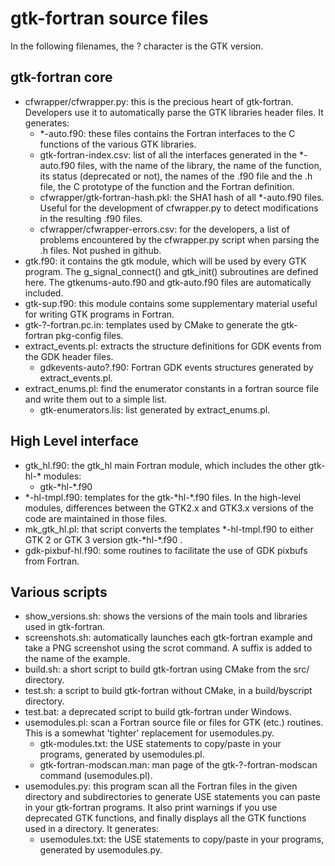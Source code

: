 # gtk-fortran source files

In the following filenames, the ? character is the GTK version.

## gtk-fortran core

- cfwrapper/cfwrapper.py: this is the precious heart of gtk-fortran. Developers use it to automatically parse the GTK libraries header files. It generates:
  - *-auto.f90: these files contains the Fortran interfaces to the C functions of the various GTK libraries.
  - gtk-fortran-index.csv: list of all the interfaces generated in the *-auto.f90 files, with the name of the library, the name of the function, its status (deprecated or not), the names of the .f90 file and the .h file, the C prototype of the function and the Fortran definition.
  - cfwrapper/gtk-fortran-hash.pkl: the SHA1 hash of all *-auto.f90 files. Useful for the development of cfwrapper.py to detect modifications in the resulting .f90 files.
  - cfwrapper/cfwrapper-errors.csv: for the developers, a list of problems encountered by the cfwrapper.py script when parsing the .h files. Not pushed in github.
- gtk.f90: it contains the gtk module, which will be used by every GTK program. The g_signal_connect() and gtk_init() subroutines are defined here. The gtkenums-auto.f90 and gtk-auto.f90 files are automatically included.
- gtk-sup.f90: this module contains some supplementary material useful for writing GTK programs in Fortran.
- gtk-?-fortran.pc.in: templates used by CMake to generate the gtk-fortran pkg-config files.
- extract_events.pl: extracts the structure definitions for GDK events from the GDK header files.
  - gdkevents-auto?.f90: Fortran GDK events structures generated by extract_events.pl.
- extract_enums.pl: find the enumerator constants in a fortran source file and write them out to a simple list.
  - gtk-enumerators.lis: list generated by extract_enums.pl.


## High Level interface

- gtk_hl.f90: the gtk_hl main Fortran module, which includes the other gtk-hl-\* modules:
  - gtk-\*hl-\*.f90
- \*-hl-tmpl.f90: templates for the gtk-\*hl-\*.f90 files. In the high-level modules, differences between the GTK2.x and GTK3.x versions of the code are maintained in those files.
- mk_gtk_hl.pl: that script converts the templates \*-hl-tmpl.f90 to either GTK 2 or GTK 3 version gtk-\*hl-\*.f90 .
- gdk-pixbuf-hl.f90: some routines to facilitate the use of GDK pixbufs from Fortran.


## Various scripts

- show_versions.sh: shows the versions of the main tools and libraries used in gtk-fortran.
- screenshots.sh: automatically launches each gtk-fortran example and take a PNG screenshot using the scrot command. A suffix is added to the name of the example.
- build.sh: a short script to build gtk-fortran using CMake from the src/ directory.
- test.sh: a script to build gtk-fortran without CMake, in a build/byscript directory.
- test.bat: a deprecated script to build gtk-fortran under Windows.
- usemodules.pl: scan a Fortran source file or files for GTK (etc.) routines. This is a somewhat 'tighter' replacement for usemodules.py.
  - gtk-modules.txt: the USE statements to copy/paste in your programs, generated by usemodules.pl.
  - gtk-fortran-modscan.man: man page of the gtk-?-fortran-modscan command (usemodules.pl).
- usemodules.py: this program scan all the Fortran files in the given directory and subdirectories to generate USE statements you can paste in your gtk-fortran programs. It also print warnings if you use deprecated GTK functions, and finally displays all the GTK functions used in a directory. It generates:
  - usemodules.txt: the USE statements to copy/paste in your programs, generated by usemodules.py.

